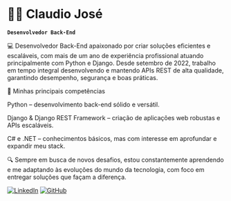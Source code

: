 # 👨‍💻 Claudio José

**`Desenvolvedor Back-End`**

💻 Desenvolvedor Back-End apaixonado por criar soluções eficientes e escaláveis, com mais de um ano de experiência profissional atuando principalmente com Python e Django. Desde setembro de 2022, trabalho em tempo integral desenvolvendo e mantendo APIs REST de alta qualidade, garantindo desempenho, segurança e boas práticas.

🚀 Minhas principais competências

Python – desenvolvimento back-end sólido e versátil.

Django & Django REST Framework – criação de aplicações web robustas e APIs escaláveis.

C# e .NET – conhecimentos básicos, mas com interesse em aprofundar e expandir meu stack.

🔍 Sempre em busca de novos desafios, estou constantemente aprendendo e me adaptando às evoluções do mundo da tecnologia, com foco em entregar soluções que façam a diferença.

[![LinkedIn](https://img.shields.io/badge/LinkedIn-0077B5?style=for-the-badge&logo=linkedin&logoColor=white)](https://www.linkedin.com/in/claudio-jose-b445341aa/)  [![GitHub](https://img.shields.io/badge/GitHub-100000?style=for-the-badge&logo=github&logoColor=white)](https://github.com/claudiojbf)
